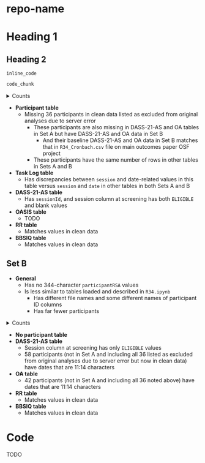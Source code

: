 # repo-name

# Heading 1

## Heading 2

`inline_code`

```r
code_chunk
```

<details>
<summary>Counts</summary>

```
> set_a_vs_r34.ipynb_Ns
      bbsiq   dass21_as   dass21_ds demographic          oa participant          rr    task_log 
         -1         -61          -1           0         -44         -61          -1           0
```
</details>

- **Participant table**
  - Missing 36 participants in clean data listed as excluded from original analyses
  due to server error
    - These participants are also missing in DASS-21-AS and OA tables in Set A but 
    have DASS-21-AS and OA data in Set B
      - And their baseline DASS-21-AS and OA data in Set B matches that in `R34_Cronbach.csv`
      file on main outcomes paper OSF project
    - These participants have the same number of rows in other tables in Sets A and B
- **Task Log table**
  - Has discrepancies between `session` and date-related values in this table versus 
  `session` and `date` in other tables in both Sets A and B
- **DASS-21-AS table**
  - Has `sessionId`, and session column at screening has both `ELIGIBLE` and blank values
- **OASIS table**
  - TODO
- **RR table**
  - Matches values in clean data
- **BBSIQ table**
  - Matches values in clean data

## Set B

- **General**
  - Has no 344-character `participantRSA` values
  - Is less similar to tables loaded and described in `R34.ipynb`
    - Has different file names and some different names of participant ID columns
    - Has far fewer participants
<details>
<summary>Counts</summary>

```
> set_b_vs_r34.ipynb_Ns
      bbsiq   dass21_as   dass21_ds demographic          oa          rr 
       -436        -434        -435        -436        -434        -429
```
</details>

- **No participant table**
- **DASS-21-AS table**
  - Session column at screening has only `ELIGIBLE` values
  - 58 participants (not in Set A and including all 36 listed as excluded from original 
  analyses due to server error but now in clean data) have dates that are 11:14 characters
- **OA table**
  - 42 participants (not in Set A and including all 36 noted above) have dates that are 
  11:14 characters
- **RR table**
  - Matches values in clean data
- **BBSIQ table**
  - Matches values in clean data

# Code

TODO